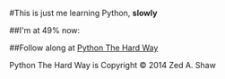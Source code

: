 #This is just me learning Python, **slowly**

##I'm at 49% now:



##Follow along at [Python The Hard Way](http://learnpythonthehardway.org/)

Python The Hard Way is Copyright  © 2014 Zed A. Shaw